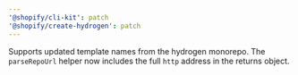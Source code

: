 ```yaml
---
'@shopify/cli-kit': patch
'@shopify/create-hydrogen': patch
---
```


Supports updated template names from the hydrogen monorepo. The `parseRepoUrl` helper now includes the full `http` address in the returns object.
